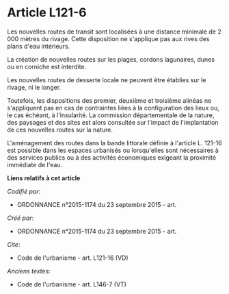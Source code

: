 # Article L121-6

Les nouvelles routes de transit sont localisées à une distance minimale de 2 000 mètres du rivage. Cette disposition ne
s'applique pas aux rives des plans d'eau intérieurs. 

La création de nouvelles routes sur les plages, cordons lagunaires, dunes ou en corniche est interdite. 

Les nouvelles routes de desserte locale ne peuvent être établies sur le rivage, ni le longer. 

Toutefois, les dispositions des premier, deuxième et troisième alinéas ne s'appliquent pas en cas de contraintes liées à la
configuration des lieux ou, le cas échéant, à l'insularité. La commission départementale de la nature, des paysages et des
sites est alors consultée sur l'impact de l'implantation de ces nouvelles routes sur la nature. 

L'aménagement des routes dans la bande littorale définie à l'article L. 121-16 est possible dans les espaces urbanisés ou
lorsqu'elles sont nécessaires à des services publics ou à des activités économiques exigeant la proximité immédiate de l'eau.

**Liens relatifs à cet article**

_Codifié par_:

  - ORDONNANCE n°2015-1174 du 23 septembre 2015 - art.

_Créé par_:

  - ORDONNANCE n°2015-1174 du 23 septembre 2015 - art.

_Cite_:

  - Code de l'urbanisme - art. L121-16 (VD)

_Anciens textes_:

  - Code de l'urbanisme - art. L146-7 (VT)
